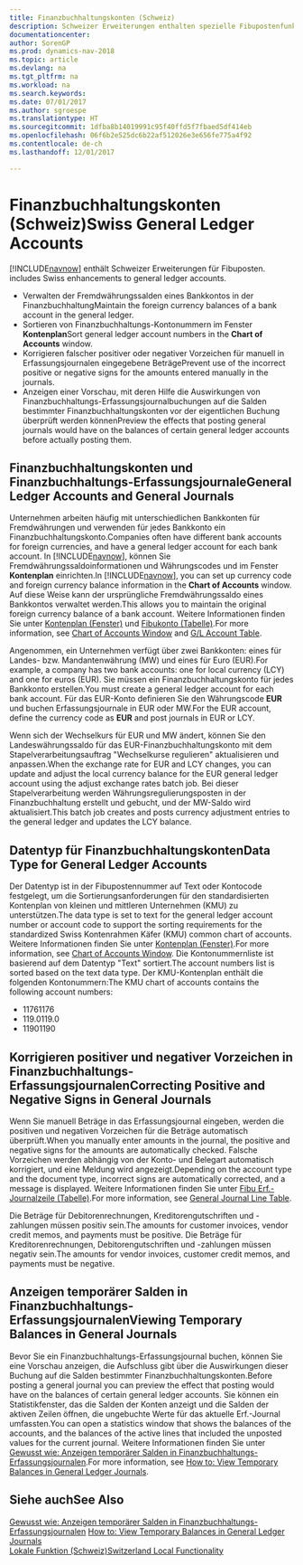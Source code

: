 ```yaml
---
title: Finanzbuchhaltungskonten (Schweiz)
description: Schweizer Erweiterungen enthalten spezielle Fibupostenfunktionen.
documentationcenter: 
author: SorenGP
ms.prod: dynamics-nav-2018
ms.topic: article
ms.devlang: na
ms.tgt_pltfrm: na
ms.workload: na
ms.search.keywords: 
ms.date: 07/01/2017
ms.author: sgroespe
ms.translationtype: HT
ms.sourcegitcommit: 1dfba8b14019991c95f40ffd5f7fbaed5df414eb
ms.openlocfilehash: 06f6b2e525dc6b22af512026e3e656fe775a4f92
ms.contentlocale: de-ch
ms.lasthandoff: 12/01/2017

---
```

# <a name="swiss-general-ledger-accounts"></a><span data-ttu-id="f78a0-103">Finanzbuchhaltungskonten (Schweiz)</span><span class="sxs-lookup"><span data-stu-id="f78a0-103">Swiss General Ledger Accounts</span></span>
[!INCLUDE[navnow](../../includes/navnow_md.md)]<span data-ttu-id="f78a0-104"> enthält Schweizer Erweiterungen für Fibuposten.</span><span class="sxs-lookup"><span data-stu-id="f78a0-104"> includes Swiss enhancements to general ledger accounts.</span></span>

- <span data-ttu-id="f78a0-105">Verwalten der Fremdwährungssalden eines Bankkontos in der Finanzbuchhaltung</span><span class="sxs-lookup"><span data-stu-id="f78a0-105">Maintain the foreign currency balances of a bank account in the general ledger.</span></span>  
- <span data-ttu-id="f78a0-106">Sortieren von Finanzbuchhaltungs-Kontonummern im Fenster **Kontenplan**</span><span class="sxs-lookup"><span data-stu-id="f78a0-106">Sort general ledger account numbers in the **Chart of Accounts** window.</span></span>  
- <span data-ttu-id="f78a0-107">Korrigieren falscher positiver oder negativer Vorzeichen für manuell in Erfassungsjournalen eingegebene Beträge</span><span class="sxs-lookup"><span data-stu-id="f78a0-107">Prevent use of the incorrect positive or negative signs for the amounts entered manually in the journals.</span></span>  
- <span data-ttu-id="f78a0-108">Anzeigen einer Vorschau, mit deren Hilfe die Auswirkungen von Finanzbuchhaltungs-Erfassungsjournalbuchungen auf die Salden bestimmter Finanzbuchhaltungskonten vor der eigentlichen Buchung überprüft werden können</span><span class="sxs-lookup"><span data-stu-id="f78a0-108">Preview the effects that posting general journals would have on the balances of certain general ledger accounts before actually posting them.</span></span>  

## <a name="general-ledger-accounts-and-general-journals"></a><span data-ttu-id="f78a0-109">Finanzbuchhaltungskonten und Finanzbuchhaltungs-Erfassungsjournale</span><span class="sxs-lookup"><span data-stu-id="f78a0-109">General Ledger Accounts and General Journals</span></span>  
<span data-ttu-id="f78a0-110">Unternehmen arbeiten häufig mit unterschiedlichen Bankkonten für Fremdwährungen und verwenden für jedes Bankkonto ein Finanzbuchhaltungskonto.</span><span class="sxs-lookup"><span data-stu-id="f78a0-110">Companies often have different bank accounts for foreign currencies, and have a general ledger account for each bank account.</span></span> <span data-ttu-id="f78a0-111">In [!INCLUDE[navnow](../../includes/navnow_md.md)], können Sie Fremdwährungssaldoinformationen und Währungscodes und im Fenster **Kontenplan** einrichten.</span><span class="sxs-lookup"><span data-stu-id="f78a0-111">In [!INCLUDE[navnow](../../includes/navnow_md.md)], you can set up currency code and foreign currency balance information in the **Chart of Accounts** window.</span></span> <span data-ttu-id="f78a0-112">Auf diese Weise kann der ursprüngliche Fremdwährungssaldo eines Bankkontos verwaltet werden.</span><span class="sxs-lookup"><span data-stu-id="f78a0-112">This allows you to maintain the original foreign currency balance of a bank account.</span></span> <span data-ttu-id="f78a0-113">Weitere Informationen finden Sie unter [Kontenplan (Fenster)](assetId:///fa407624-b670-44b6-8397-91aa606e4c39) und [Fibukonto (Tabelle)](assetId:///a65c2b09-9bb2-43db-8c53-c047bfc49777).</span><span class="sxs-lookup"><span data-stu-id="f78a0-113">For more information, see [Chart of Accounts Window](assetId:///fa407624-b670-44b6-8397-91aa606e4c39) and [G/L Account Table](assetId:///a65c2b09-9bb2-43db-8c53-c047bfc49777).</span></span>  

<span data-ttu-id="f78a0-114">Angenommen, ein Unternehmen verfügt über zwei Bankkonten: eines für Landes- bzw. Mandantenwährung (MW) und eines für Euro (EUR).</span><span class="sxs-lookup"><span data-stu-id="f78a0-114">For example, a company has two bank accounts: one for local currency (LCY) and one for euros (EUR).</span></span> <span data-ttu-id="f78a0-115">Sie müssen ein Finanzbuchhaltungskonto für jedes Bankkonto erstellen.</span><span class="sxs-lookup"><span data-stu-id="f78a0-115">You must create a general ledger account for each bank account.</span></span> <span data-ttu-id="f78a0-116">Für das EUR-Konto definieren Sie den Währungscode **EUR** und buchen Erfassungsjournale in EUR oder MW.</span><span class="sxs-lookup"><span data-stu-id="f78a0-116">For the EUR account, define the currency code as **EUR** and post journals in EUR or LCY.</span></span>  

<span data-ttu-id="f78a0-117">Wenn sich der Wechselkurs für EUR und MW ändert, können Sie den Landeswährungssaldo für das EUR-Finanzbuchhaltungskonto mit dem Stapelverarbeitungsauftrag "Wechselkurse regulieren" aktualisieren und anpassen.</span><span class="sxs-lookup"><span data-stu-id="f78a0-117">When the exchange rate for EUR and LCY changes, you can update and adjust the local currency balance for the EUR general ledger account using the adjust exchange rates batch job.</span></span> <span data-ttu-id="f78a0-118">Bei dieser Stapelverarbeitung werden Währungsregulierungsposten in der Finanzbuchhaltung erstellt und gebucht, und der MW-Saldo wird aktualisiert.</span><span class="sxs-lookup"><span data-stu-id="f78a0-118">This batch job creates and posts currency adjustment entries to the general ledger and updates the LCY balance.</span></span>  

## <a name="data-type-for-general-ledger-accounts"></a><span data-ttu-id="f78a0-119">Datentyp für Finanzbuchhaltungskonten</span><span class="sxs-lookup"><span data-stu-id="f78a0-119">Data Type for General Ledger Accounts</span></span>  
<span data-ttu-id="f78a0-120">Der Datentyp ist in der Fibupostennummer auf Text oder Kontocode festgelegt, um die Sortierungsanforderungen für den standardisierten Kontenplan von kleinen und mittleren Unternehmen (KMU) zu unterstützen.</span><span class="sxs-lookup"><span data-stu-id="f78a0-120">The data type is set to text for the general ledger account number or account code to support the sorting requirements for the standardized Swiss Kontenrahmen Käfer (KMU) common chart of accounts.</span></span> <span data-ttu-id="f78a0-121">Weitere Informationen finden Sie unter [Kontenplan (Fenster)](assetId:///fa407624-b670-44b6-8397-91aa606e4c39).</span><span class="sxs-lookup"><span data-stu-id="f78a0-121">For more information, see [Chart of Accounts Window](assetId:///fa407624-b670-44b6-8397-91aa606e4c39).</span></span> <span data-ttu-id="f78a0-122">Die Kontonummernliste ist basierend auf dem Datentyp "Text" sortiert.</span><span class="sxs-lookup"><span data-stu-id="f78a0-122">The account numbers list is sorted based on the text data type.</span></span> <span data-ttu-id="f78a0-123">Der KMU-Kontenplan enthält die folgenden Kontonummern:</span><span class="sxs-lookup"><span data-stu-id="f78a0-123">The KMU chart of accounts contains the following account numbers:</span></span>  

- <span data-ttu-id="f78a0-124">1176</span><span class="sxs-lookup"><span data-stu-id="f78a0-124">1176</span></span>  
- <span data-ttu-id="f78a0-125">119.0</span><span class="sxs-lookup"><span data-stu-id="f78a0-125">119.0</span></span>  
- <span data-ttu-id="f78a0-126">1190</span><span class="sxs-lookup"><span data-stu-id="f78a0-126">1190</span></span>  

## <a name="correcting-positive-and-negative-signs-in-general-journals"></a><span data-ttu-id="f78a0-127">Korrigieren positiver und negativer Vorzeichen in Finanzbuchhaltungs-Erfassungsjournalen</span><span class="sxs-lookup"><span data-stu-id="f78a0-127">Correcting Positive and Negative Signs in General Journals</span></span>  
<span data-ttu-id="f78a0-128">Wenn Sie manuell Beträge in das Erfassungsjournal eingeben, werden die positiven und negativen Vorzeichen für die Beträge automatisch überprüft.</span><span class="sxs-lookup"><span data-stu-id="f78a0-128">When you manually enter amounts in the journal, the positive and negative signs for the amounts are automatically checked.</span></span> <span data-ttu-id="f78a0-129">Falsche Vorzeichen werden abhängig von der Konto- und Belegart automatisch korrigiert, und eine Meldung wird angezeigt.</span><span class="sxs-lookup"><span data-stu-id="f78a0-129">Depending on the account type and the document type, incorrect signs are automatically corrected, and a message is displayed.</span></span> <span data-ttu-id="f78a0-130">Weitere Informationen finden Sie unter [Fibu Erf.-Journalzeile (Tabelle)](assetId:///5308c791-0964-41d9-bc54-fd87e815d1be).</span><span class="sxs-lookup"><span data-stu-id="f78a0-130">For more information, see [General Journal Line Table](assetId:///5308c791-0964-41d9-bc54-fd87e815d1be).</span></span>  

<span data-ttu-id="f78a0-131">Die Beträge für Debitorenrechnungen, Kreditorengutschriften und -zahlungen müssen positiv sein.</span><span class="sxs-lookup"><span data-stu-id="f78a0-131">The amounts for customer invoices, vendor credit memos, and payments must be positive.</span></span> <span data-ttu-id="f78a0-132">Die Beträge für Kreditorenrechnungen, Debitorengutschriften und -zahlungen müssen negativ sein.</span><span class="sxs-lookup"><span data-stu-id="f78a0-132">The amounts for vendor invoices, customer credit memos, and payments must be negative.</span></span>  

## <a name="viewing-temporary-balances-in-general-journals"></a><span data-ttu-id="f78a0-133">Anzeigen temporärer Salden in Finanzbuchhaltungs-Erfassungsjournalen</span><span class="sxs-lookup"><span data-stu-id="f78a0-133">Viewing Temporary Balances in General Journals</span></span>  
<span data-ttu-id="f78a0-134">Bevor Sie ein Finanzbuchhaltungs-Erfassungsjournal buchen, können Sie eine Vorschau anzeigen, die Aufschluss gibt über die Auswirkungen dieser Buchung auf die Salden bestimmter Finanzbuchhaltungskonten.</span><span class="sxs-lookup"><span data-stu-id="f78a0-134">Before posting a general journal you can preview the effect that posting would have on the balances of certain general ledger accounts.</span></span> <span data-ttu-id="f78a0-135">Sie können ein Statistikfenster, das die Salden der Konten anzeigt und die Salden der aktiven Zeilen öffnen, die ungebuchte Werte für das aktuelle Erf.-Journal umfassten.</span><span class="sxs-lookup"><span data-stu-id="f78a0-135">You can open a statistics window that shows the balances of the accounts, and the balances of the active lines that included the unposted values for the current journal.</span></span> <span data-ttu-id="f78a0-136">Weitere Informationen finden Sie unter [Gewusst wie: Anzeigen temporärer Salden in Finanzbuchhaltungs-Erfassungsjournalen](how-to-view-temporary-balances-in-general-ledger-journals.md).</span><span class="sxs-lookup"><span data-stu-id="f78a0-136">For more information, see [How to: View Temporary Balances in General Ledger Journals](how-to-view-temporary-balances-in-general-ledger-journals.md).</span></span>  

## <a name="see-also"></a><span data-ttu-id="f78a0-137">Siehe auch</span><span class="sxs-lookup"><span data-stu-id="f78a0-137">See Also</span></span>  
 <span data-ttu-id="f78a0-138">[Gewusst wie: Anzeigen temporärer Salden in Finanzbuchhaltungs-Erfassungsjournalen](how-to-view-temporary-balances-in-general-ledger-journals.md) </span><span class="sxs-lookup"><span data-stu-id="f78a0-138">[How to: View Temporary Balances in General Ledger Journals](how-to-view-temporary-balances-in-general-ledger-journals.md) </span></span>  
 [<span data-ttu-id="f78a0-139">Lokale Funktion (Schweiz)</span><span class="sxs-lookup"><span data-stu-id="f78a0-139">Switzerland Local Functionality</span></span>](switzerland-local-functionality.md)

